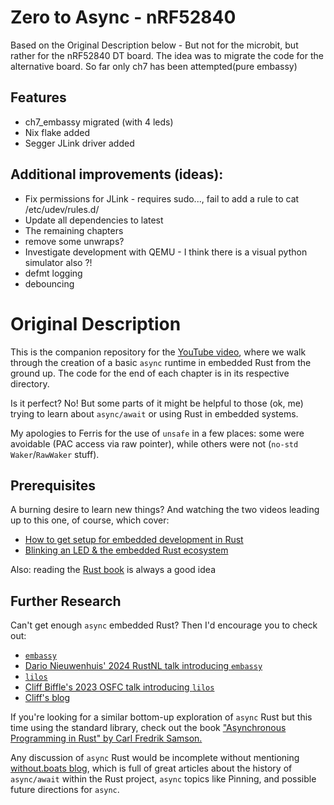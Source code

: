 # Zero to Async - nRF52840

Based on the Original Description below - But not for the microbit, but rather for the nRF52840 DT board.
The idea was to migrate the code for the alternative board.
So far only ch7 has been attempted(pure embassy)

## Features
* ch7_embassy migrated (with 4 leds)
* Nix flake added
* Segger JLink driver added


## Additional improvements (ideas):
* Fix permissions for JLink - requires sudo..., fail to add a rule to cat /etc/udev/rules.d/
* Update all dependencies to latest
* The remaining chapters
* remove some unwraps?
* Investigate development with QEMU - I think there is a visual python simulator also ?!
* defmt logging
* debouncing


# Original Description

This is the companion repository for the [YouTube video](https://youtu.be/wni5h5vIPhU), where we walk through
the creation of a basic `async` runtime in embedded Rust from the ground up.
The code for the end of each chapter is in its respective directory.

Is it perfect? No! But some parts of it might be helpful to those (ok, me)
trying to learn about `async/await` or using Rust in embedded systems.

My apologies to Ferris for the use of `unsafe` in a few places: some were
avoidable (PAC access via raw pointer), while others were not (`no-std`
`Waker`/`RawWaker` stuff).

## Prerequisites

A burning desire to learn new things? And watching the two videos leading up to
this one, of course, which cover:
- [How to get setup for embedded development in Rust](https://youtu.be/TOAynddiu5M)
- [Blinking an LED & the embedded Rust ecosystem](https://youtu.be/A9wvA_S6m7Y)

Also: reading the [Rust book](https://doc.rust-lang.org/book/) is always a good idea

## Further Research

Can't get enough `async` embedded Rust? Then I'd encourage you to check out:
- [`embassy`](https://embassy.dev/)
- [Dario Nieuwenhuis' 2024 RustNL talk introducing `embassy`](https://youtu.be/H7NtzyP9q8E)
- [`lilos`](https://github.com/cbiffle/lilos/)
- [Cliff Biffle's 2023 OSFC talk introducing `lilos`](https://www.osfc.io/2023/talks/turn-your-code-inside-out-programming-and-debugging-bare-metal-with-async-rust/)
- [Cliff's blog](https://cliffle.com/blog)

If you're looking for a similar bottom-up exploration of `async` Rust but this
time using the standard library, check out the book ["Asynchronous Programming
in Rust" by Carl Fredrik Samson.](https://www.packtpub.com/en-us/product/asynchronous-programming-in-rust-9781805128137)

Any discussion of `async` Rust would be incomplete without mentioning 
[without.boats blog](https://without.boats/blog/), which is full of great
articles about the history of `async/await` within the Rust project, `async`
topics like Pinning, and possible future directions for `async`.
